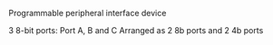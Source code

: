 Programmable peripheral interface device

3 8-bit ports: Port A, B and C
Arranged as 2 8b ports and 2 4b ports
